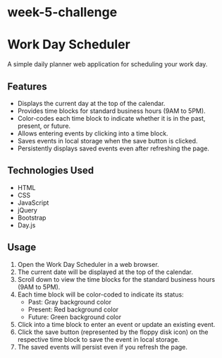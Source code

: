 # week-5-challenge

# Work Day Scheduler

A simple daily planner web application for scheduling your work day.

## Features

- Displays the current day at the top of the calendar.
- Provides time blocks for standard business hours (9AM to 5PM).
- Color-codes each time block to indicate whether it is in the past, present, or future.
- Allows entering events by clicking into a time block.
- Saves events in local storage when the save button is clicked.
- Persistently displays saved events even after refreshing the page.

## Technologies Used

- HTML
- CSS
- JavaScript
- jQuery
- Bootstrap
- Day.js

## Usage

1. Open the Work Day Scheduler in a web browser.
2. The current date will be displayed at the top of the calendar.
3. Scroll down to view the time blocks for the standard business hours (9AM to 5PM).
4. Each time block will be color-coded to indicate its status:
   - Past: Gray background color
   - Present: Red background color
   - Future: Green background color
5. Click into a time block to enter an event or update an existing event.
6. Click the save button (represented by the floppy disk icon) on the respective time block to save the event in local storage.
7. The saved events will persist even if you refresh the page.
